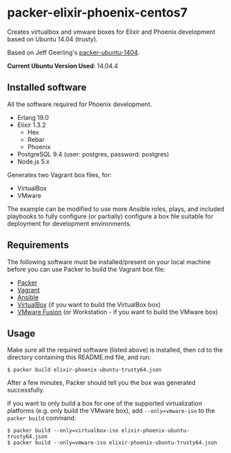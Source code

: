 # packer-elixir-phoenix-centos7

Creates virtualbox and vmware boxes for Elixir and Phoenix development based on Ubuntu 14.04 (trusty).

Based on Jeff Geerling's [packer-ubuntu-1404](https://github.com/geerlingguy/packer-ubuntu-1404). 

**Current Ubuntu Version Used**: 14.04.4 

## Installed software

All the software required for Phoenix development.

* Erlang 19.0
* Elixir 1.3.2
    * Hex
    * Rebar 
    * Phoenix
* PostgreSQL 9.4 (user: postgres, password: postgres)
* Node.js 5.x

Generates two Vagrant box files, for:

  - VirtualBox
  - VMware

The example can be modified to use more Ansible roles, plays, and included playbooks to fully configure (or partially) configure a box file suitable for deployment for development environments.

## Requirements

The following software must be installed/present on your local machine before you can use Packer to build the Vagrant box file:

  - [Packer](http://www.packer.io/)
  - [Vagrant](http://vagrantup.com/)
  - [Ansible](http://docs.ansible.com/intro_installation.html)
  - [VirtualBox](https://www.virtualbox.org/) (if you want to build the VirtualBox box)
  - [VMware Fusion](http://www.vmware.com/products/fusion/) (or Workstation - if you want to build the VMware box)

## Usage

Make sure all the required software (listed above) is installed, then cd to the directory containing this README.md file, and run:

    $ packer build elixir-phoenix-ubuntu-trusty64.json

After a few minutes, Packer should tell you the box was generated successfully.

If you want to only build a box for one of the supported virtualization platforms (e.g. only build the VMware box), add `--only=vmware-iso` to the `packer build` command:

    $ packer build --only=virtualbox-iso elixir-phoenix-ubuntu-trusty64.json
    $ packer build --only=vmware-iso elixir-phoenix-ubuntu-trusty64.json    
